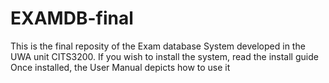 # EXAMDB-final

This is the final reposity of the Exam database System developed in the UWA unit CITS3200.
If you wish to install the system, read the install guide
Once installed, the User Manual depicts how to use it
